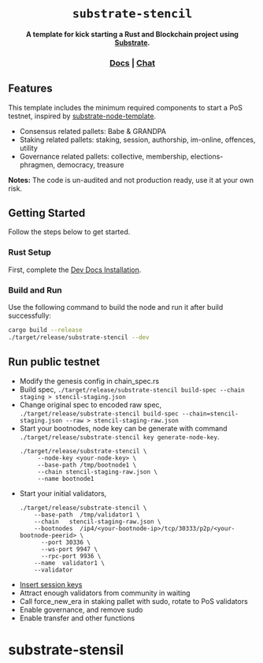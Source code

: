 <div align="center">

  <h1><code>substrate-stencil</code></h1>

  <strong>A template for kick starting a Rust and Blockchain project using <a href="https://github.com/paritytech/substrate">Substrate</a>.</strong>

  <h3>
    <a href="https://substrate.io/">Docs</a>
    <span> | </span>
    <a href="https://matrix.to/#/!HzySYSaIhtyWrwiwEV:matrix.org?via=matrix.parity.io&via=matrix.org&via=web3.foundation">Chat</a>
  </h3>

</div>

## Features

This template includes the minimum required components to start a PoS testnet, inspired by [substrate-node-template](https://github.com/substrate-developer-hub/substrate-node-template).

* Consensus related pallets: Babe & GRANDPA
* Staking related pallets: staking, session, authorship, im-online, offences, utility
* Governance related pallets: collective, membership, elections-phragmen, democracy, treasure

**Notes:** The code is un-audited and not production ready, use it at your own risk.

## Getting Started

Follow the steps below to get started.

### Rust Setup

First, complete the [Dev Docs Installation](https://docs.substrate.io/v3/getting-started/installation/).

### Build and Run

Use the following command to build the node and run it after build successfully:

```sh
cargo build --release
./target/release/substrate-stencil --dev
```

## Run public testnet

* Modify the genesis config in chain_spec.rs
* Build spec, `./target/release/substrate-stencil build-spec --chain staging > stencil-staging.json`
* Change original spec to encoded raw spec, `./target/release/substrate-stencil build-spec --chain=stencil-staging.json --raw > stencil-staging-raw.json`
* Start your bootnodes, node key can be generate with command `./target/release/substrate-stencil key generate-node-key`.
  ```shell
  ./target/release/substrate-stencil \
       --node-key <your-node-key> \
       --base-path /tmp/bootnode1 \
       --chain stencil-staging-raw.json \
       --name bootnode1
  ```
* Start your initial validators,
  ```shell
  ./target/release/substrate-stencil \
      --base-path  /tmp/validator1 \
      --chain   stencil-staging-raw.json \
      --bootnodes  /ip4/<your-bootnode-ip>/tcp/30333/p2p/<your-bootnode-peerid> \
	    --port 30336 \
	    --ws-port 9947 \
	    --rpc-port 9936 \
      --name  validator1 \
      --validator
  ```
* [Insert session keys](https://substrate.dev/docs/en/tutorials/start-a-private-network/customchain#add-keys-to-keystore)
* Attract enough validators from community in waiting
* Call force_new_era in staking pallet with sudo, rotate to PoS validators
* Enable governance, and remove sudo
* Enable transfer and other functions
# substrate-stensil
